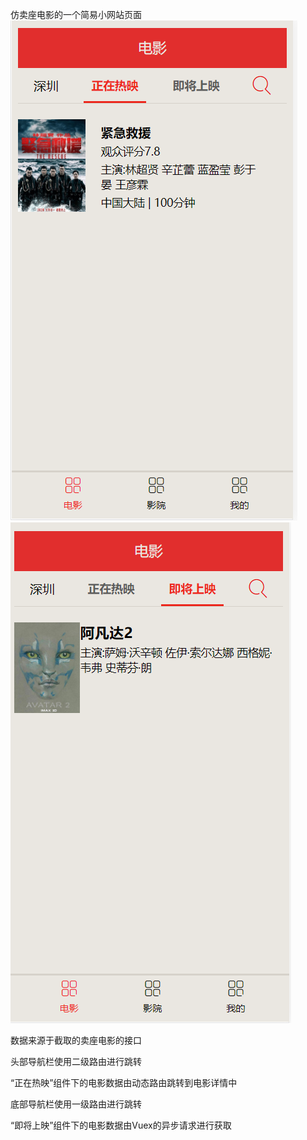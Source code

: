 仿卖座电影的一个简易小网站页面
![img](screenshots/nowplaying.png)
![img](screenshots/comingsoon.png)


数据来源于截取的卖座电影的接口

头部导航栏使用二级路由进行跳转

“正在热映”组件下的电影数据由动态路由跳转到电影详情中

底部导航栏使用一级路由进行跳转

“即将上映”组件下的电影数据由Vuex的异步请求进行获取
